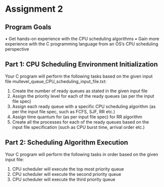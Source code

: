 # Assignment 2

## Program Goals
• Get hands-on experience with the CPU scheduling algorithms
• Gain more experience with the C programming language from an OS’s CPU scheduling perspective

## Part 1: CPU Scheduling Environment Initialization

Your C program will perform the following tasks based on the given input file mullevel_queue_CPU_scheduling_input_file.txt:
1. Create the number of ready queues as stated in the given input file
2. Assign the priority level for each of the ready queues (as per the input file spec)
3. Assign each ready queue with a specific CPU scheduling algorithm (as per the input file spec, such as FCFS, SJF, RR etc.)
4. Assign time quantum for (as per input file spec) for RR algorithm
5. Create all the processes for each of the ready queues based on the input file specification (such as CPU burst time, arrival order etc.)

## Part 2: Scheduling Algorithm Execution

Your C program will perform the following tasks in order based on the given input file:
1. CPU scheduler will execute the top most priority queue
2. CPU scheduler will execute the second priority queue
3. CPU scheduler will execute the third priority queue

